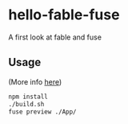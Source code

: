 # hello-fable-fuse

A first look at fable and fuse

## Usage
(More info [here](http://7sharpnine.com/blog/fable-fuse-template/))
```sh
npm install
./build.sh
fuse preview ./App/
```
